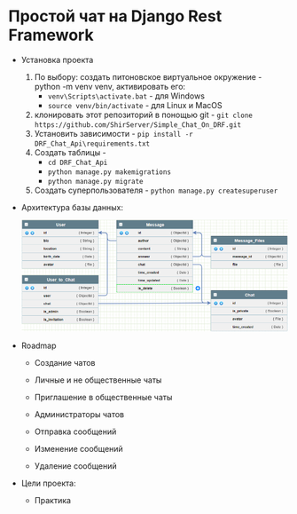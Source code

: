 # Простой чат на Django Rest Framework

* Установка проекта
    1. По выбору: создать питоновское виртуальное окружение - python -m venv venv, активировать его:
        * `venv\Scripts\activate.bat` - для Windows
        * `source venv/bin/activate` - для Linux и MacOS
    2. клонировать этот репозиторий в понощью git - `git clone https://github.com/ShirServer/Simple_Chat_On_DRF.git`
    3. Установить зависимости - `pip install -r DRF_Chat_Api\requirements.txt`
    4. Создать таблицы - 
       * `cd DRF_Chat_Api`
       * `python manage.py makemigrations`
       * `python manage.py migrate`
    5. Создать суперпользователя -  `python manage.py createsuperuser`


* Архитектура базы данных:

  ![](Pictures/chrome_g053zdcvGc.png)


* Roadmap
  * Создание чатов
  * Личные и не общественные чаты
  * Приглашение в общественные чаты
  * Администраторы чатов
  
  * Отправка сообщений
  * Изменение сообщений
  * Удаление сообщений

* Цели проекта:
  * Практика

